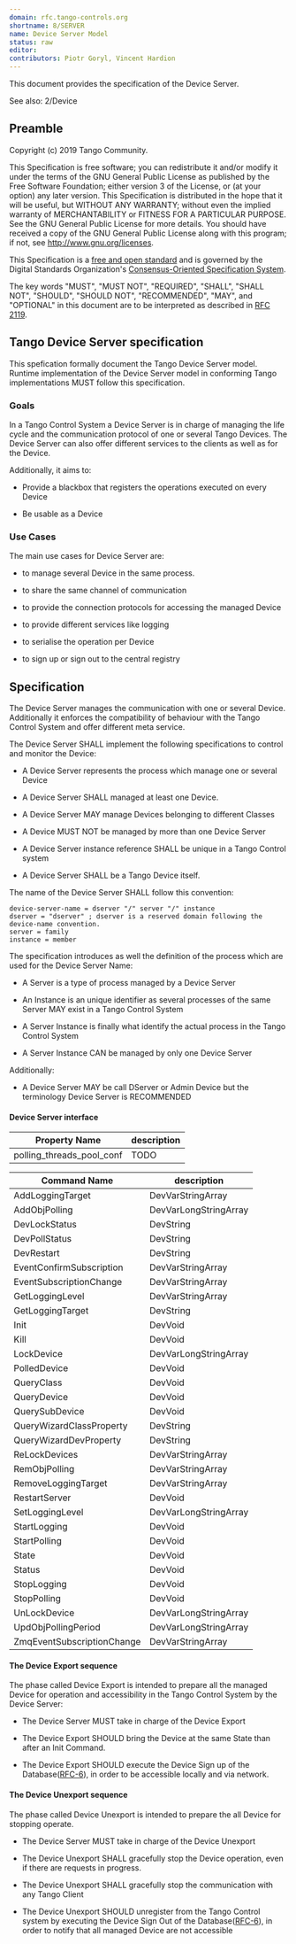 ```yaml
---
domain: rfc.tango-controls.org
shortname: 8/SERVER
name: Device Server Model
status: raw
editor: 
contributors: Piotr Goryl, Vincent Hardion
---
```


This document provides the specification of the Device Server.

See also: 2/Device


## Preamble

Copyright (c) 2019 Tango Community.

This Specification is free software; you can redistribute it and/or modify it under the terms of the GNU General Public License as published by the Free Software Foundation; either version 3 of the License, or (at your option) any later version. This Specification is distributed in the hope that it will be useful, but WITHOUT ANY WARRANTY; without even the implied warranty of MERCHANTABILITY or FITNESS FOR A PARTICULAR PURPOSE. See the GNU General Public License for more details. You should have received a copy of the GNU General Public License along with this program; if not, see <http://www.gnu.org/licenses>.

This Specification is a [free and open standard](http://www.digistan.org/open-standard:definition) and is governed by the Digital Standards Organization's [Consensus-Oriented Specification System](http://www.digistan.org/spec:1/COSS).

The key words "MUST", "MUST NOT", "REQUIRED", "SHALL", "SHALL NOT", "SHOULD", "SHOULD NOT", "RECOMMENDED", "MAY", and "OPTIONAL" in this document are to be interpreted as described in [RFC 2119](http://tools.ietf.org/html/rfc2119).


## Tango Device Server specification

 This spefication formally document the Tango Device Server model. 
 Runtime implementation of the Device Server model in conforming Tango implementations MUST follow this specification.

### Goals

 In a Tango Control System a Device Server is in charge of managing the life cycle and the communication protocol of one or several Tango Devices.
 The Device Server can also offer different services to the clients as well as for the Device.

Additionally, it aims to:

* Provide a blackbox that registers the operations executed on every Device

* Be usable as a Device

### Use Cases

The main use cases for Device Server are:

* to manage several Device in the same process. 

* to share the same channel of communication

* to provide the connection protocols for accessing the managed Device

* to provide different services like logging

* to serialise the operation per Device

* to sign up or sign out to the central registry 



## Specification

The Device Server manages the communication with one or several Device.  Additionally it enforces the compatibility of behaviour with the Tango Control System and offer different meta service.

The Device Server SHALL implement the following specifications to control and monitor the Device:

* A Device Server represents the process which manage one or several Device

* A Device Server SHALL managed at least one Device. 

* A Device Server MAY manage Devices belonging to different Classes

* A Device MUST NOT be managed by more than one Device Server

* A Device Server instance reference SHALL be unique in a Tango Control system

* A Device Server SHALL be a Tango Device itself.

The name of the Device Server SHALL follow this convention:
```ABNF
device-server-name = dserver "/" server "/" instance
dserver = "dserver" ; dserver is a reserved domain following the device-name convention.
server = family
instance = member
```

The specification introduces as well the definition of the process which are used for the Device Server Name:

* A Server is a type of process managed by a Device Server

* An Instance is an unique identifier as several processes of the same Server MAY exist in a Tango Control System

* A Server Instance is finally what identify the actual process in the Tango Control System

* A Server Instance CAN be managed by only one Device Server


Additionally:
* A Device Server MAY be call DServer or Admin Device but the terminology Device Server is RECOMMENDED

#### Device Server interface


| Property Name | description |
|---|---|
| polling_threads_pool_conf | TODO |

| Command Name | description |
|---|---|
| AddLoggingTarget | DevVarStringArray | DevVoid |
| AddObjPolling | DevVarLongStringArray | DevVoid |
| DevLockStatus | DevString | DevVarLongStringArray |
| DevPollStatus | DevString | DevVarStringArray |
| DevRestart | DevString | DevVoid |
| EventConfirmSubscription | DevVarStringArray | DevVoid |
| EventSubscriptionChange | DevVarStringArray | DevLong |
| GetLoggingLevel | DevVarStringArray | DevVarLongStringArray |
| GetLoggingTarget | DevString | DevVarStringArray |
| Init | DevVoid | DevVoid |
| Kill | DevVoid | DevVoid |
| LockDevice | DevVarLongStringArray | DevVoid |
| PolledDevice | DevVoid | DevVarStringArray |
| QueryClass | DevVoid | DevVarStringArray |
| QueryDevice | DevVoid | DevVarStringArray |
| QuerySubDevice | DevVoid | DevVarStringArray |
| QueryWizardClassProperty | DevString | DevVarStringArray |
| QueryWizardDevProperty | DevString | DevVarStringArray |
| ReLockDevices | DevVarStringArray | DevVoid |
| RemObjPolling | DevVarStringArray | DevVoid |
| RemoveLoggingTarget | DevVarStringArray | DevVoid |
| RestartServer | DevVoid | DevVoid |
| SetLoggingLevel | DevVarLongStringArray | DevVoid |
| StartLogging | DevVoid | DevVoid |
| StartPolling | DevVoid | DevVoid |
| State | DevVoid | DevState |
| Status | DevVoid | DevString |
| StopLogging | DevVoid | DevVoid |
| StopPolling | DevVoid | DevVoid |
| UnLockDevice | DevVarLongStringArray | DevLong |
| UpdObjPollingPeriod | DevVarLongStringArray | DevVoid |
| ZmqEventSubscriptionChange | DevVarStringArray | DevVarLongStringArray |

#### The Device Export sequence

The phase called Device Export is intended to prepare all the managed Device for operation and accessibility in the Tango Control System by the Device Server:

* The Device Server MUST take in charge of the Device Export

* The Device Export SHOULD bring the Device at the same State than after an Init Command.

* The Device Export SHOULD execute the Device Sign up of the Database([RFC-6]()), in order to be accessible locally and via network.


#### The Device Unexport sequence

The phase called Device Unexport is intended to prepare the all Device for stopping operate.

* The Device Server MUST take in charge of the Device Unexport

* The Device Unexport SHALL gracefully stop the Device operation, even if there are requests in progress.

* The Device Unexport SHALL gracefully stop the communication with any Tango Client 

* The Device Unexport SHOULD unregister from the Tango Control system by executing the Device Sign Out of the Database([RFC-6]()), in order to notify that all managed Device are not accessible

